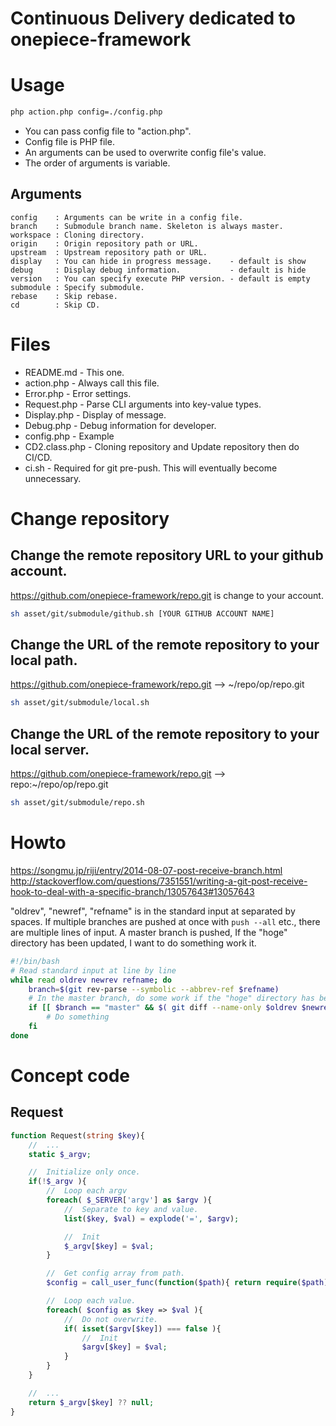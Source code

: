 Continuous Delivery dedicated to onepiece-framework
===

# Usage

```sh
php action.php config=./config.php
```

 * You can pass config file to "action.php".
 * Config file is PHP file.
 * An arguments can be used to overwrite config file's value.
 * The order of arguments is variable.

## Arguments

```
config    : Arguments can be write in a config file.
branch    : Submodule branch name. Skeleton is always master.
workspace : Cloning directory.
origin    : Origin repository path or URL.
upstream  : Upstream repository path or URL.
display   : You can hide in progress message.    - default is show
debug     : Display debug information.           - default is hide
version   : You can specify execute PHP version. - default is empty
submodule : Specify submodule.
rebase    : Skip rebase.
cd        : Skip CD.
```

# Files

 * README.md      - This one.
 * action.php     - Always call this file.
 * Error.php      - Error settings.
 * Request.php    - Parse CLI arguments into key-value types.
 * Display.php    - Display of message.
 * Debug.php      - Debug information for developer.
 * config.php     - Example
 * CD2.class.php  - Cloning repository and Update repository then do CI/CD.
 * ci.sh          - Required for git pre-push. This will eventually become unnecessary.

# Change repository

## Change the remote repository URL to your github account.

https://github.com/onepiece-framework/repo.git is change to your account.

```sh
sh asset/git/submodule/github.sh [YOUR GITHUB ACCOUNT NAME]
```

## Change the URL of the remote repository to your local path.

https://github.com/onepiece-framework/repo.git --> ~/repo/op/repo.git

```sh
sh asset/git/submodule/local.sh
```

## Change the URL of the remote repository to your local server.

https://github.com/onepiece-framework/repo.git --> repo:~/repo/op/repo.git

```sh
sh asset/git/submodule/repo.sh
```

# Howto

https://songmu.jp/riji/entry/2014-08-07-post-receive-branch.html
http://stackoverflow.com/questions/7351551/writing-a-git-post-receive-hook-to-deal-with-a-specific-branch/13057643#13057643

  "oldrev", "newref", "refname" is in the standard input at separated by spaces.
  If multiple branches are pushed at once with `push --all` etc., there are multiple lines of input.
  A master branch is pushed, If the "hoge" directory has been updated, I want to do something work it.

```sh
#!/bin/bash
# Read standard input at line by line
while read oldrev newrev refname; do
    branch=$(git rev-parse --symbolic --abbrev-ref $refname)
    # In the master branch, do some work if the "hoge" directory has been updated.
    if [[ $branch == "master" && $( git diff --name-only $oldrev $newrev -- hoge ) ]]; then
        # Do something
    fi
done
```

# Concept code

## Request

```php
function Request(string $key){
    //  ...
    static $_argv;

    //  Initialize only once.
    if(!$_argv ){
        //  Loop each argv
        foreach( $_SERVER['argv'] as $argv ){
            //  Separate to key and value.
            list($key, $val) = explode('=', $argv);

            //  Init
            $_argv[$key] = $val;
        }

        //  Get config array from path.
        $config = call_user_func(function($path){ return require($path); }, $argv['config']);

        //  Loop each value.
        foreach( $config as $key => $val ){
            //  Do not overwrite.
            if( isset($argv[$key]) === false ){
                //  Init
                $argv[$key] = $val;
            }
        }
    }

    //  ...
    return $_argv[$key] ?? null;
}
```

